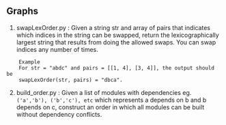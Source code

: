 ## Graphs

1. swapLexOrder.py : Given a string str and array of pairs that indicates which indices in the string can be swapped, return the lexicographically largest string that results from doing the allowed swaps. You can swap indices any number of times. 
```
	Example
	For str = "abdc" and pairs = [[1, 4], [3, 4]], the output should be
	swapLexOrder(str, pairs) = "dbca".
```

2. build_order.py : Given a list of modules with dependencies eg. `('a','b'), ('b','c'), etc` which represents a depends on b and b depends on c, construct an order in which all modules can be built without dependency conflicts.
